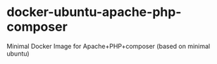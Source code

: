 docker-ubuntu-apache-php-composer
=================================

Minimal Docker Image for Apache+PHP+composer (based on minimal ubuntu)

